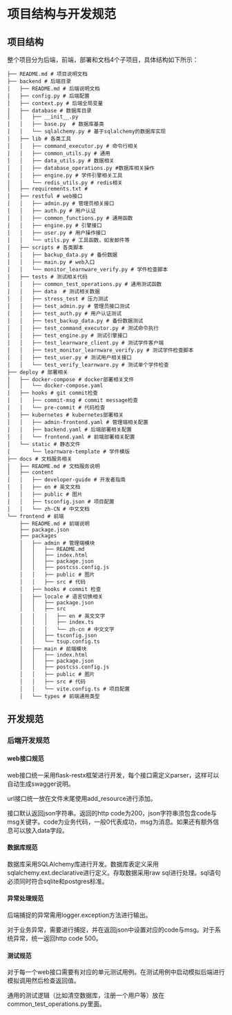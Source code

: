 # 项目结构与开发规范
## 项目结构
整个项目分为后端，前端，部署和文档4个子项目，具体结构如下所示：
```shell
├── README.md # 项目说明文档
├── backend # 后端目录
│   ├── README.md # 后端说明文档
│   ├── config.py # 后端配置
│   ├── context.py # 后端全局变量
│   ├── database # 数据库目录
│   │   ├── __init__.py
│   │   ├── base.py  # 数据库基类
│   │   └── sqlalchemy.py # 基于sqlalchemy的数据库实现
│   ├── lib # 各类工具
│   │   ├── command_executor.py # 命令行相关
│   │   ├── common_utils.py # 通用
│   │   ├── data_utils.py # 数据相关
│   │   ├── database_operations.py #数据库相关操作
│   │   ├── engine.py # 学件引擎相关工具
│   │   └── redis_utils.py # redis相关
│   ├── requirements.txt # 
│   ├── restful # web接口
│   │   ├── admin.py # 管理员相关接口
│   │   ├── auth.py # 用户认证
│   │   ├── common_functions.py # 通用函数
│   │   ├── engine.py # 引擎接口
│   │   ├── user.py # 用户操作接口
│   │   └── utils.py # 工具函数，如发邮件等
│   ├── scripts # 各类脚本
│   │   ├── backup_data.py # 备份数据
│   │   ├── main.py # web入口
│   │   └── monitor_learnware_verify.py # 学件检查脚本
│   ├── tests # 测试相关代码
│   │   ├── common_test_operations.py # 通用测试函数
│   │   ├── data  # 测试相关数据
│   │   ├── stress_test # 压力测试
│   │   ├── test_admin.py # 管理员接口测试
│   │   ├── test_auth.py # 用户认证测试
│   │   ├── test_backup_data.py # 备份数据测试
│   │   ├── test_command_executor.py # 测试命令执行
│   │   ├── test_engine.py # 测试引擎接口
│   │   ├── test_learnware_client.py # 测试学件客户端
│   │   ├── test_monitor_learnware_verify.py # 测试学件检查脚本
│   │   ├── test_user.py # 测试用户相关接口
│   │   └── test_verify_learnware.py # 测试单个学件检查
├── deploy # 部署相关
│   ├── docker-compose # docker部署相关文件
│   │   └── docker-compose.yaml
│   ├── hooks # git commit检查
│   │   ├── commit-msg # commit message检查
│   │   └── pre-commit # 代码检查
│   ├── kubernetes # kubernetes部署相关
│   │   ├── admin-frontend.yaml # 管理端相关配置
│   │   ├── backend.yaml # 后端部署相关配置
│   │   └── frontend.yaml # 前端部署相关配置
│   └── static # 静态文件
│       └── learnware-template # 学件模版
├── docs # 文档服务相关
│   ├── README.md # 文档服务说明
│   ├── content 
│   │   ├── developer-guide # 开发者指南
│   │   ├── en # 英文文档
│   │   ├── public # 图片
│   │   ├── tsconfig.json # 项目配置
│   │   └── zh-CN # 中文文档
└── frontend # 前端
    ├── README.md # 前端说明
    ├── package.json
    ├── packages 
    │   ├── admin # 管理端模块
    │   │   ├── README.md
    │   │   ├── index.html
    │   │   ├── package.json
    │   │   ├── postcss.config.js
    │   │   ├── public # 图片
    │   │   ├── src # 代码
    │   ├── hooks # commit 检查
    │   ├── locale # 语言切换相关
    │   │   ├── package.json
    │   │   ├── src
    │   │   │   ├── en # 英文文字
    │   │   │   ├── index.ts
    │   │   │   └── zh-cn # 中文文字
    │   │   ├── tsconfig.json
    │   │   └── tsup.config.ts
    │   ├── main # 前端模块
    │   │   ├── index.html
    │   │   ├── package.json
    │   │   ├── postcss.config.js
    │   │   ├── public # 图片
    │   │   ├── src # 代码
    │   │   └── vite.config.ts # 项目配置
    │   └── types # 前端通用类型
```

## 开发规范
### 后端开发规范
#### web接口规范
web接口统一采用flask-restx框架进行开发，每个接口需定义parser，这样可以自动生成swagger说明。

url接口统一放在文件末尾使用add_resource进行添加。

接口默认返回json字符串。返回的http code为200，json字符串须包含code与msg关键字。code为业务代码，一般0代表成功，msg为消息。如果还有额外信息可以放入data字段。

#### 数据库规范
数据库采用SQLAlchemy库进行开发。数据库表定义采用sqlalchemy.ext.declarative进行定义。存取数据采用raw sql进行处理。sql语句必须同时符合sqlite和postgres标准。

#### 异常处理规范
后端捕捉的异常需用logger.exception方法进行输出。

对于业务异常，需要进行捕捉，并在返回json中设置对应的code与msg。对于系统异常，统一返回http code 500。

#### 测试规范
对于每一个web接口需要有对应的单元测试用例。在测试用例中启动模拟后端进行模拟调用然后检查返回值。

通用的测试逻辑（比如清空数据库，注册一个用户等）放在common_test_operations.py里面。

